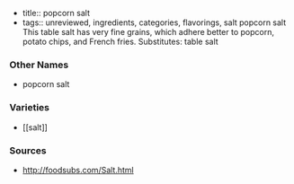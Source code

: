 - title:: popcorn salt
- tags:: unreviewed, ingredients, categories, flavorings, salt
popcorn salt This table salt has very fine grains, which adhere better to popcorn, potato chips, and French fries. Substitutes: table salt

### Other Names

* popcorn salt

### Varieties

* [[salt]]

### Sources
* http://foodsubs.com/Salt.html
